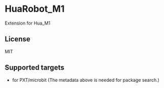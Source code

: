 # HuaRobot_M1

Extension for Hua_M1

## License

MIT

## Supported targets

* for PXT/microbit
(The metadata above is needed for package search.)
